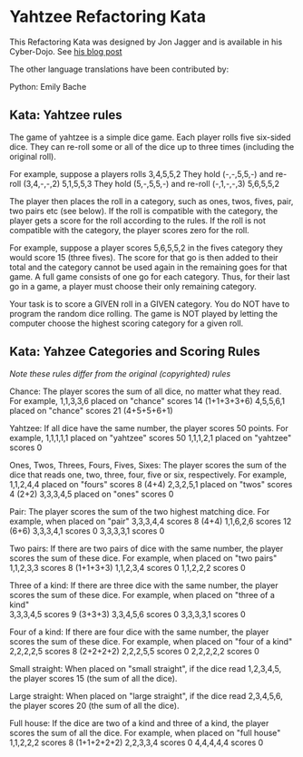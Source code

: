 # Yahtzee Refactoring Kata

This Refactoring Kata was designed by Jon Jagger and is available in his Cyber-Dojo. See [his blog post](http://jonjagger.blogspot.co.uk/2012/05/yahtzee-cyber-dojo-refactoring-in-java.html)

The other language translations have been contributed by:

Python: Emily Bache

## Kata: Yahtzee rules

The game of yahtzee is a simple dice game. Each player
rolls five six-sided dice. They can re-roll some or all
of the dice up to three times (including the original roll).

For example, suppose a players rolls
    3,4,5,5,2
They hold (-,-,5,5,-) and re-roll (3,4,-,-,2)
    5,1,5,5,3
They hold (5,-,5,5,-) and re-roll (-,1,-,-,3)
    5,6,5,5,2

The player then places the roll in a category, such as ones,
twos, fives, pair, two pairs etc (see below). If the roll is
compatible with the category, the player gets a score for the
roll according to the rules. If the roll is not compatible
with the category, the player scores zero for the roll.

For example, suppose a player scores 5,6,5,5,2 in the fives
category they would score 15 (three fives). The score for
that go is then added to their total and the category cannot
be used again in the remaining goes for that game. 
A full game consists of one go for each category. Thus, for
their last go in a game, a player must choose their only
remaining category.

Your task is to score a GIVEN roll in a GIVEN category.
You do NOT have to program the random dice rolling.
The game is NOT played by letting the computer choose the
highest scoring category for a given roll.
  

## Kata: Yahzee Categories and Scoring Rules

_Note these rules differ from the original (copyrighted) rules_

Chance: 
  The player scores the sum of all dice,
  no matter what they read.
  For example,
   1,1,3,3,6 placed on "chance" scores 14 (1+1+3+3+6)
   4,5,5,6,1 placed on "chance" scores 21 (4+5+5+6+1)  

Yahtzee: 
  If all dice have the same number,
  the player scores 50 points. 
  For example,
   1,1,1,1,1 placed on "yahtzee" scores 50
   1,1,1,2,1 placed on "yahtzee" scores 0

Ones, Twos, Threes, Fours, Fives, Sixes: 
  The player scores the sum of the dice that reads one, 
  two, three, four, five or six, respectively. 
  For example,  
   1,1,2,4,4 placed on "fours" scores 8 (4+4)
   2,3,2,5,1 placed on "twos" scores 4  (2+2)
   3,3,3,4,5 placed on "ones" scores 0

Pair: 
  The player scores the sum of the two highest matching dice.
  For example, when placed on "pair" 
   3,3,3,4,4 scores 8 (4+4)
   1,1,6,2,6 scores 12 (6+6)
   3,3,3,4,1 scores 0
   3,3,3,3,1 scores 0

Two pairs: 
  If there are two pairs of dice with the same number, the
  player scores the sum of these dice. 
  For example, when placed on "two pairs"
   1,1,2,3,3 scores 8 (1+1+3+3)
   1,1,2,3,4 scores 0
   1,1,2,2,2 scores 0

Three of a kind: 
  If there are three dice with the same number, the player
  scores the sum of these dice. 
  For example, when placed on "three of a kind"  
    3,3,3,4,5 scores 9 (3+3+3)
    3,3,4,5,6 scores 0
    3,3,3,3,1 scores 0

Four of a kind: 
  If there are four dice with the same number, the player
  scores the sum of these dice. 
  For example, when placed on "four of a kind"  
    2,2,2,2,5 scores 8 (2+2+2+2)
    2,2,2,5,5 scores 0
    2,2,2,2,2 scores 0

Small straight: 
  When placed on "small straight", if the dice read 
  1,2,3,4,5, the player scores 15 (the sum of all the dice).

Large straight: 
  When placed on "large straight", if the dice read 
  2,3,4,5,6, the player scores 20 (the sum of all the dice).

Full house: 
  If the dice are two of a kind and three of a kind, the
  player scores the sum of all the dice. 
  For example, when placed on "full house"  
    1,1,2,2,2 scores 8 (1+1+2+2+2) 
    2,2,3,3,4 scores 0
    4,4,4,4,4 scores 0
